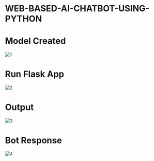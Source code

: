 # WEB-BASED-AI-CHATBOT-USING-PYTHON

# Model Created 
![1](https://github.com/Dilini217/WEB-BASED-AI-CHATBOT-USING-PYTHON/assets/143861743/464c7ec2-2063-4d11-b14e-416f74d427a1)

# Run Flask App
![2](https://github.com/Dilini217/WEB-BASED-AI-CHATBOT-USING-PYTHON/assets/143861743/61882f83-de05-461d-80a9-17f54dc393c8)

# Output
![3](https://github.com/Dilini217/WEB-BASED-AI-CHATBOT-USING-PYTHON/assets/143861743/70855db5-a3cb-4e7d-a4f5-0f6c5d0ceabe)

# Bot Response
![4](https://github.com/Dilini217/WEB-BASED-AI-CHATBOT-USING-PYTHON/assets/143861743/f7141882-383d-4e5c-9349-ca14a5c18dc1)
